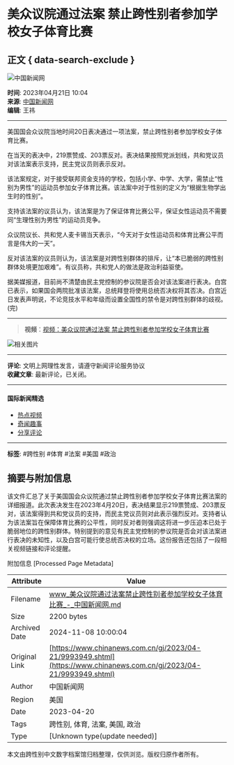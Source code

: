 # 美众议院通过法案 禁止跨性别者参加学校女子体育比赛

## 正文 { data-search-exclude }


![中国新闻网](https://image.cns.com.cn/default/5ddb9ec3/20210721/2.jpg)

**时间**: 2023年04月21日 10:04  
**来源**: [中国新闻网](http://www.chinanews.com)  
**编辑**: 王祎  

---

美国国会众议院当地时间20日表决通过一项法案，禁止跨性别者参加学校女子体育比赛。

在当天的表决中，219票赞成、203票反对。表决结果按照党派划线，共和党议员对该法案表示支持，民主党议员则表示反对。

该法案规定，对于接受联邦资金支持的学校，包括小学、中学、大学，需禁止“性别为男性”的运动员参加女子体育比赛。该法案中对于性别的定义为“根据生物学出生时的性别”。

支持该法案的议员认为，该法案是为了保证体育比赛公平，保证女性运动员不需要同“生理性别为男性”的运动员竞争。

众议院议长、共和党人麦卡锡当天表示，“今天对于女性运动员和体育比赛公平而言是伟大的一天”。

反对该法案的议员则认为，该法案是对跨性别群体的排斥，让“本已脆弱的跨性别群体处境更加艰难”。有议员称，共和党人的做法是政治利益驱使。

据美媒报道，目前尚不清楚由民主党控制的参议院是否会对该法案进行表决。白宫已表示，如果国会两院批准该法案，总统拜登将使用总统否决权将其否决。白宫近日发表声明说，不论竞技水平和年级而设置全国性的禁令是对跨性别群体的歧视。(完)

---

> **视频**：[视频：美众议院通过法案 禁止跨性别者参加学校女子体育比赛](http://www.chinanews.com/gj/shipin/cns-d/2023/04-21/news957259.shtml)

![相关图片](https://www.chinanews.com.cn/fileftp/2022/04/2022-04-20/U719P4T47D50049F24533DT20220420152844.png)

---

**评论**: 文明上网理性发言，请遵守新闻评论服务协议   
**收藏文章**: 最新评论，已关闭。   

--- 

#### 国际新闻精选

- [热点视频](#)
- [奇闻趣事](#)
- [分享评论](#)

--- 

**标签**: #跨性别 #体育 #法案 #美国 #政治

## 摘要与附加信息

<!-- tcd_abstract -->
该文件汇总了关于美国国会众议院通过禁止跨性别者参加学校女子体育比赛法案的详细报道。此次表决发生在2023年4月20日，表决结果显示219票赞成、203票反对，该法案得到共和党议员的支持，而民主党议员则对此表示强烈反对。支持者认为该法案旨在保障体育比赛的公平性，同时反对者则强调这将进一步压迫本已处于脆弱地位的跨性别群体。特别提到的意见有民主党控制的参议院是否会对该法案进行表决的未知性，以及白宫可能行使总统否决权的立场。这份报告还包括了一段相关视频链接和评论提醒。
<!-- tcd_abstract_end -->

附加信息 [Processed Page Metadata]

| Attribute       | Value                                  |
|-----------------|----------------------------------------|
| Filename        | www_美众议院通过法案禁止跨性别者参加学校女子体育比赛_-_中国新闻网.md                             |
| Size            | 2200 bytes                           |
| Archived Date   | 2024-11-08 10:00:04                             |
| Original Link   | [https://www.chinanews.com.cn/gj/2023/04-21/9993949.shtml](https://www.chinanews.com.cn/gj/2023/04-21/9993949.shtml)                       |
| Author          | 中国新闻网                               |
| Region          | 美国                               |
| Date            | 2023-04-20                                 |
| Tags            | 跨性别, 体育, 法案, 美国, 政治                                 |
| Type            | [Unknown type(update needed)]                                 |
<!-- tcd_table_end -->

本文由跨性别中文数字档案馆归档整理，仅供浏览。版权归原作者所有。
